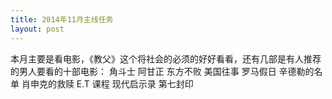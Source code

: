 ```yaml
---
title: 2014年11月主线任务
layout: post
---
```

本月主要是看电影，《教父》这个将社会的必须的好好看看，还有几部是有人推荐的男人要看的十部电影：
角斗士
阿甘正
东方不败
美国往事
罗马假日
辛德勒的名单
肖申克的救赎
E.T 课程
现代启示录
第七封印
